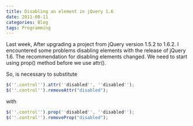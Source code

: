 ```yaml
---
title: Disabling an element in jQuery 1.6
date: 2011-08-11
categories: Blog
tags: Programming
---
```


Last week, After upgrading a project from jQuery version 1.5.2 to 1.6.2. I encountered some problems disabling elements with the release of jQuery 1.6. The recommendation for disabling elements changed.  We need to start using prop() method before we use attr().

So, is necessary to substitute

```javascript
$(''.control'').attr(''disabled'', ''disabled'');
$(''.control'').removeAttr("disabled");
```

with

```javascript
$(''.control'').prop(''disabled'', ''disabled'');
$(''.control'').removeProp("disabled");
```